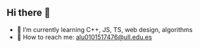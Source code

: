 ## Hi there 👋
- 🧠 I’m currently learning C++, JS, TS, web design, algorithms
- 📮 How to reach me: alu0101517476@ull.edu.es
